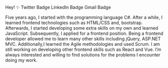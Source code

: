 Hey! ✨
Twitter Badge LinkedIn Badge Gmail Badge

Five years ago, I started with the programming language C#. After a while, I learned frontend technologies such as HTML/CSS and, bootstrap. Afterwards, I started developing some extra skills on my own and learned JavaScript. Subsequently, I applied for a frontend position. Being a frontend developer allowed me to learn many other skills including jQuery, ASP.NET MVC. Additionally,I learned the Agile methodologies and used Scrum. I am still working on developing other frontend skills such as React and Vue.
I’m always interested and willing to find solutions for the problems I encounter doing my work.

